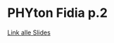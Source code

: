 # PHYton Fidia p.2

[Link alle Slides](https://docs.google.com/presentation/d/155XR_DfcCKEwf7EVzuGcmlS2ISCMpZWq/edit?usp=sharing&ouid=105451370375838345817&rtpof=true&sd=true)
